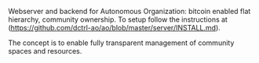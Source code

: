 Webserver and backend for Autonomous Organization: bitcoin enabled flat hierarchy, community ownership. To setup follow the instructions at (https://github.com/dctrl-ao/ao/blob/master/server/INSTALL.md).

The concept is to enable fully transparent management of community spaces and resources.
